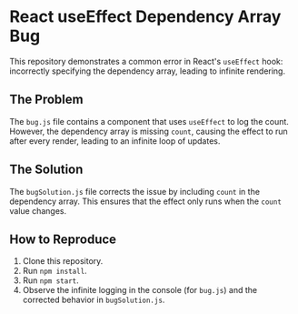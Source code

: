 # React useEffect Dependency Array Bug

This repository demonstrates a common error in React's `useEffect` hook:  incorrectly specifying the dependency array, leading to infinite rendering.

## The Problem

The `bug.js` file contains a component that uses `useEffect` to log the count. However, the dependency array is missing `count`, causing the effect to run after every render, leading to an infinite loop of updates.

## The Solution

The `bugSolution.js` file corrects the issue by including `count` in the dependency array.  This ensures that the effect only runs when the `count` value changes.

## How to Reproduce

1. Clone this repository.
2. Run `npm install`.
3. Run `npm start`.
4. Observe the infinite logging in the console (for `bug.js`) and the corrected behavior in `bugSolution.js`.
